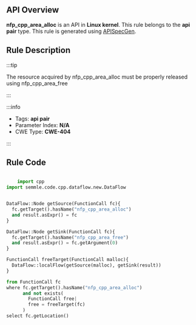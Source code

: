---
---


## API Overview
**nfp_cpp_area_alloc** is an API in **Linux kernel**. This rule belongs to the **api pair** type. This rule is generated using [APISpecGen](../../tools/APISpecGen).
## Rule Description

:::tip

The resource acquired by nfp_cpp_area_alloc must be properly released using nfp_cpp_area_free

:::

:::info

- Tags: **api pair**
- Parameter Index: **N/A**
- CWE Type: **CWE-404**

:::

## Rule Code
```python

    import cpp
import semmle.code.cpp.dataflow.new.DataFlow


DataFlow::Node getSource(FunctionCall fc){
  fc.getTarget().hasName("nfp_cpp_area_alloc")
  and result.asExpr() = fc
}

DataFlow::Node getSink(FunctionCall fc){
  fc.getTarget().hasName("nfp_cpp_area_free")
  and result.asExpr() = fc.getArgument(0)
}

FunctionCall freeTarget(FunctionCall malloc){
  DataFlow::localFlow(getSource(malloc), getSink(result))
}

from FunctionCall fc
where fc.getTarget().hasName("nfp_cpp_area_alloc")
      and not exists(
        FunctionCall free| 
        free = freeTarget(fc)
      )
select fc.getLocation()

    
```